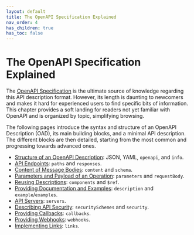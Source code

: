 ```yaml
---
layout: default
title: The OpenAPI Specification Explained
nav_order: 4
has_children: true
has_toc: false
---
```


# The OpenAPI Specification Explained

The [OpenAPI Specification](https://spec.openapis.org/oas/v3.1.0) is the ultimate source of knowledge regarding this API description format. However, its length is daunting to newcomers and makes it hard for experienced users to find specific bits of information. This chapter provides a soft landing for readers not yet familiar with OpenAPI and is organized by topic, simplifying browsing.

The following pages introduce the syntax and structure of an OpenAPI Description (OAD), its main building blocks, and a minimal API description. The different blocks are then detailed, starting from the most common and progressing towards advanced ones.

- [Structure of an OpenAPI Description](structure): JSON, YAML, `openapi`, and `info`.
- [API Endpoints](paths): `paths` and `responses`.
- [Content of Message Bodies](content): `content` and `schema`.
- [Parameters and Payload of an Operation](parameters): `parameters` and `requestBody`.
- [Reusing Descriptions](components): `components` and `$ref`.
- [Providing Documentation and Examples](docs): `description` and `example`/`examples`.
- [API Servers](servers): `servers`.
- [Describing API Security](security): `securitySchemes` and `security`.
- [Providing Callbacks](callbacks): `callbacks`.
- [Providing Webhooks](webhooks): `webhooks`.
- [Implementing Links](links): `links`.
